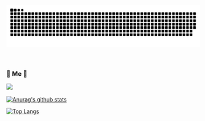 
  
![snake gif](https://github.com/jumining/jumining/blob/output/github-contribution-grid-snake.svg)


 

　　　　　　　　　　　　　　　　　　

### 🐣 Me 🐣
<a href="https://www.instagram.com/juminining/"><img src="https://img.shields.io/badge/Instagram-E4405F?style=flat-square&logo=Instagram&logoColor=white&link=https://www.instagram.com/juminining/"/></a>


[![Anurag's github stats](https://github-readme-stats.vercel.app/api?username=jumining)](https://github.com/anuraghazra/github-readme-stats&count_private=true&show_icons=true&theme=dracula)

[![Top Langs](https://github-readme-stats.vercel.app/api/top-langs/?username=jumining&layout=compact)](https://github.com/anuraghazra/github-readme-stats)

<!--
### 📚 Techs 📚         　　　　　　　　　　　 　　　　　　　　　              
<img src="https://img.shields.io/badge/C++-1AB7EA?style=flat-square&logo=C%2B%2B&logoColor=white"/></a> <img src="https://img.shields.io/badge/Python-3766AB?style=flat-square&logo=Python&logoColor=white"/></a> <img src="https://img.shields.io/badge/Java-007396?style=flat-square&logo=Java&logoColor=white"/></a> <img src="https://img.shields.io/badge/Kotlin-0095D5?style=flat-square&logo=Java&logoColor=white"/></a> <img src="https://img.shields.io/badge/Swift-028396?style=flat-square&logo=Java&logoColor=white"/>　　
Here are some ideas to get you started:

- 🔭 I’m currently working on ...
- 🌱 I’m currently learning ...
- 👯 I’m looking to collaborate on ...
- 🤔 I’m looking for help with ...
- 💬 Ask me about ...
- 📫 How to reach me: ...
- 😄 Pronouns: ...
- ⚡ Fun fact: ...
-->
